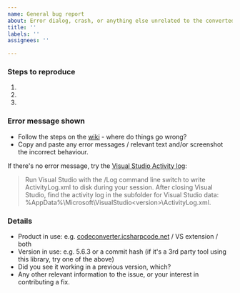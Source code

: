 ```yaml
---
name: General bug report
about: Error dialog, crash, or anything else unrelated to the converted code is wrong
title: ''
labels: ''
assignees: ''

---
```


### Steps to reproduce
1. 
2. 
3. 

### Error message shown
* Follow the steps on the [wiki](https://github.com/icsharpcode/CodeConverter/wiki) - where do things go wrong?
* Copy and paste any error messages / relevant text and/or screenshot the incorrect behaviour.


If there's no error message, try the [Visual Studio Activity log](https://docs.microsoft.com/en-us/visualstudio/extensibility/how-to-use-the-activity-log?view=vs-2019#to-examine-the-activity-log):
> Run Visual Studio with the /Log command line switch to write ActivityLog.xml to disk during your session.
> After closing Visual Studio, find the activity log in the subfolder for Visual Studio data:
> %AppData%\Microsoft\VisualStudio\<version>\ActivityLog.xml.

### Details
* Product in use: e.g. [codeconverter.icsharpcode.net](https://codeconverter.icsharpcode.net) / VS extension / both
* Version in use: e.g. 5.6.3 or a commit hash (if it's a 3rd party tool using this library, try one of the above)
* Did you see it working in a previous version, which?
* Any other relevant information to the issue, or your interest in contributing a fix.
